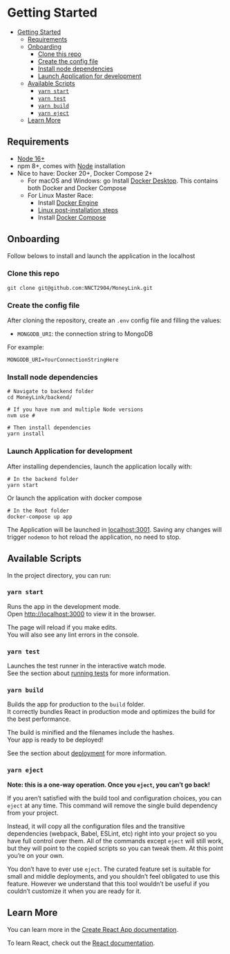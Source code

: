 # Getting Started

- [Getting Started](#getting-started)
  - [Requirements](#requirements)
  - [Onboarding](#onboarding)
    - [Clone this repo](#clone-this-repo)
    - [Create the config file](#create-the-config-file)
    - [Install node dependencies](#install-node-dependencies)
    - [Launch Application for development](#launch-application-for-development)
  - [Available Scripts](#available-scripts)
    - [`yarn start`](#yarn-start)
    - [`yarn test`](#yarn-test)
    - [`yarn build`](#yarn-build)
    - [`yarn eject`](#yarn-eject)
  - [Learn More](#learn-more)

## Requirements
- [Node 16+](https://nodejs.org/en/)
- npm 8+, comes with [Node](https://nodejs.org/en/) installation
- Nice to have: Docker 20+, Docker Compose 2+
  - For macOS and Windows: go Install [Docker Desktop](https://www.docker.com/products/docker-desktop "docker desktop"). This contains both Docker and Docker Compose
  - For Linux Master Race:
    - Install [Docker Engine](https://docs.docker.com/engine/install/#server "docker engine")
    - [Linux post-installation steps](https://docs.docker.com/engine/install/linux-postinstall/ "Linux post-installation steps")
    - Install [Docker Compose](https://docs.docker.com/compose/install/ "docker compose")

## Onboarding
Follow belows to install and launch the application in the localhost 
### Clone this repo
```shell
git clone git@github.com:NNCT2904/MoneyLink.git
```
### Create the config file
After cloning the repository, create an `.env` config file and filling the values:
- `MONGODB_URI`: the connection string to MongoDB

For example:
```shell
MONGODB_URI=YourConnectionStringHere
```
### Install node dependencies
```shell
# Navigate to backend folder
cd MoneyLink/backend/

# If you have nvm and multiple Node versions
nvm use #

# Then install dependencies
yarn install 
```
### Launch Application for development
After installing dependencies, launch the application locally with:
```shell
# In the backend folder
yarn start
```
Or launch the application with docker compose
```shell
# In the Root folder
docker-compose up app
```

The Application will be launched in [localhost:3001](http://localhost:3001/ "[docker compose](http://localhost:3001/)"). Saving any changes will trigger `nodemon` to hot reload the application, no need to stop.
## Available Scripts

In the project directory, you can run:

### `yarn start`

Runs the app in the development mode.\
Open [http://localhost:3000](http://localhost:3000) to view it in the browser.

The page will reload if you make edits.\
You will also see any lint errors in the console.

### `yarn test`

Launches the test runner in the interactive watch mode.\
See the section about [running tests](https://facebook.github.io/create-react-app/docs/running-tests) for more information.

### `yarn build`

Builds the app for production to the `build` folder.\
It correctly bundles React in production mode and optimizes the build for the best performance.

The build is minified and the filenames include the hashes.\
Your app is ready to be deployed!

See the section about [deployment](https://facebook.github.io/create-react-app/docs/deployment) for more information.

### `yarn eject`

**Note: this is a one-way operation. Once you `eject`, you can’t go back!**

If you aren’t satisfied with the build tool and configuration choices, you can `eject` at any time. This command will remove the single build dependency from your project.

Instead, it will copy all the configuration files and the transitive dependencies (webpack, Babel, ESLint, etc) right into your project so you have full control over them. All of the commands except `eject` will still work, but they will point to the copied scripts so you can tweak them. At this point you’re on your own.

You don’t have to ever use `eject`. The curated feature set is suitable for small and middle deployments, and you shouldn’t feel obligated to use this feature. However we understand that this tool wouldn’t be useful if you couldn’t customize it when you are ready for it.

## Learn More

You can learn more in the [Create React App documentation](https://facebook.github.io/create-react-app/docs/getting-started).

To learn React, check out the [React documentation](https://reactjs.org/).
